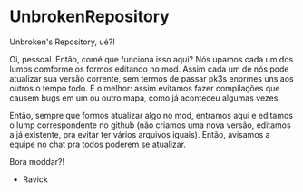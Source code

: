 # UnbrokenRepository
Unbroken's Repository, ué?!

Oi, pessoal. Então, comé que funciona isso aqui? Nós upamos cada um dos lumps comforme os formos editando no mod. Assim cada um de nós pode atualizar sua versão corrente, sem termos de passar pk3s enormes uns aos outros o tempo todo. E o melhor: assim evitamos fazer compilações que causem bugs em um ou outro mapa, como já aconteceu algumas vezes.

Então, sempre que formos atualizar algo no mod, entramos aqui e editamos o lump correspondente no github (não criamos uma nova versão, editamos a já existente, pra evitar ter vários arquivos iguais). Então, avisamos a equipe no chat pra todos poderem se atualizar.

Bora moddar?!
- Ravick
